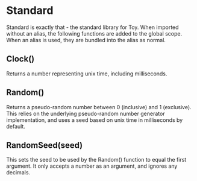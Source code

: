 # Standard

Standard is exactly that - the standard library for Toy. When imported without an alias, the following functions are added to the global scope. When an alias is used, they are bundled into the alias as normal.

## Clock()

Returns a number representing unix time, including milliseconds.

## Random()

Returns a pseudo-random number between 0 (inclusive) and 1 (exclusive). This relies on the underlying pseudo-random number generator implementation, and uses a seed based on unix time in milliseconds by default.

## RandomSeed(seed)

This sets the seed to be used by the Random() function to equal the first argument. It only accepts a number as an argument, and ignores any decimals.

